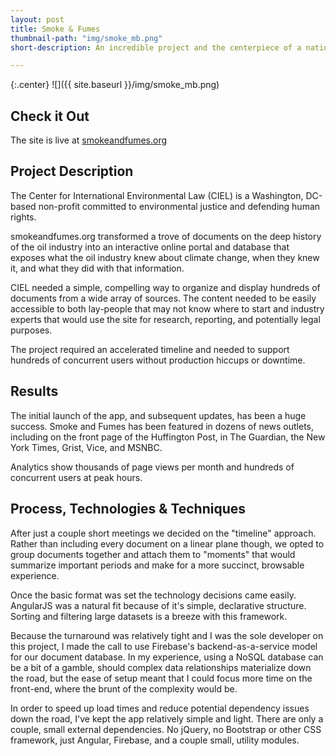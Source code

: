 ```yaml
---
layout: post
title: Smoke & Fumes
thumbnail-path: "img/smoke_mb.png"
short-description: An incredible project and the centerpiece of a national news story

---
```


{:.center}
![]({{ site.baseurl }}/img/smoke_mb.png)

## Check it Out

The site is live at [smokeandfumes.org](https://www.smokeandfumes.org/)

## Project Description

The Center for International Environmental Law (CIEL) is a Washington, DC-based non-profit
committed to environmental justice and defending human rights.

smokeandfumes.org transformed a trove of documents on the deep history of the oil industry into an interactive online portal and database that exposes what the oil industry knew about climate change, when they knew it, and what they did with that information.

CIEL needed a simple, compelling way to organize and display hundreds of documents from a wide array of sources. The content needed to be easily accessible to both lay-people that may not know where to start and industry experts that would use the site for research, reporting, and potentially legal purposes.

The project required an accelerated timeline and needed to support hundreds of concurrent users without production hiccups or downtime.


## Results

The initial launch of the app, and subsequent updates, has been a huge success. Smoke and Fumes has been featured in dozens of news outlets, including on the front page of the Huffington Post, in The Guardian, the New York Times, Grist, Vice, and MSNBC.

Analytics show thousands of page views per month and hundreds of concurrent users at peak hours.

## Process, Technologies & Techniques

After just a couple short meetings we decided on the "timeline" approach. Rather than
including every document on a linear plane though, we opted to group documents together and
attach them to "moments" that would summarize important periods and make for a more succinct,
browsable experience.

Once the basic format was set the technology decisions came easily. AngularJS was a natural
fit because of it's simple, declarative structure. Sorting and filtering large datasets is a
breeze with this framework.

Because the turnaround was relatively tight and I was the sole developer on this project,
I made the call to use Firebase's backend-as-a-service model for our document database. In my experience, using a NoSQL database can be a bit of a gamble, should complex data relationships materialize down the road, but the ease of setup meant that I could focus more time on the front-end, where the brunt of the complexity would be.

In order to speed up load times and reduce potential dependency issues down the road, I've kept the app relatively simple and light. There are only a couple, small external dependencies. No jQuery, no Bootstrap or other CSS framework, just Angular, Firebase, and a couple small, utility modules.
